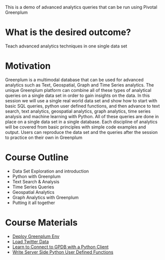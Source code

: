 This is a demo of advanced analytics queries that can be run using Pivotal Greenplum

# What is the desired outcome?
Teach advanced analytics techniques in one single data set

# Motivation
Greenplum is a multimodal database that can be used for advanced analytics such as Text, Geospatial, Graph and Time Series analytics.  The unique Greenplum platform can combine all of these types of analytical queries on a single data set in order to gain insights on the data.  In this session we will use a single real world data set and show how to start with basic SQL queries, python user defined functions, and then advance to text search, text analytics, geospatial analytics, graph analytics, time series analysis and machine learning with Python.  All of these queries are done in place on a single data set in a single database.  Each discipline of analytics will be covered from basic principles with simple code examples and output.  Users can reproduce the data set and the queries after the session to practice on their own in Greenplum

# Course Outline
* Data Set Exploration and introduction
* Python with Greenplum
* Text Search & Analysis
* Time Series Queries
* Geospatial Analytics
* Graph Analytics with Greenplum
* Putting it all together

# Course Materials
* [Deploy Greenplum Env](https://github.com/greenplum-db/gp-magic-query/blob/master/deploy.md)
* [Load Twitter Data](https://github.com/greenplum-db/gp-magic-query/blob/master/load_sample_data.md)
* [Learn to Connect to GPDB with a Python Client](https://github.com/greenplum-db/gp-magic-query/tree/master/pyclient)
* [Write Server Side Python User Defined Functions](https://github.com/greenplum-db/gp-magic-query/tree/master/pyserver)

